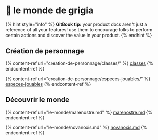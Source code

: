 # 🌿 le monde de grigia

{% hint style="info" %}
**GitBook tip:** your product docs aren't just a reference of all your features! use them to encourage folks to perform certain actions and discover the value in your product.
{% endhint %}

## Création de personnage

{% content-ref url="creation-de-personnage/classes/" %}
[classes](creation-de-personnage/classes/)
{% endcontent-ref %}

{% content-ref url="creation-de-personnage/especes-jouables/" %}
[especes-jouables](creation-de-personnage/especes-jouables/)
{% endcontent-ref %}

## Découvrir le monde

{% content-ref url="le-monde/marenostre.md" %}
[marenostre.md](le-monde/marenostre.md)
{% endcontent-ref %}

{% content-ref url="le-monde/novanoxis.md" %}
[novanoxis.md](le-monde/novanoxis.md)
{% endcontent-ref %}
